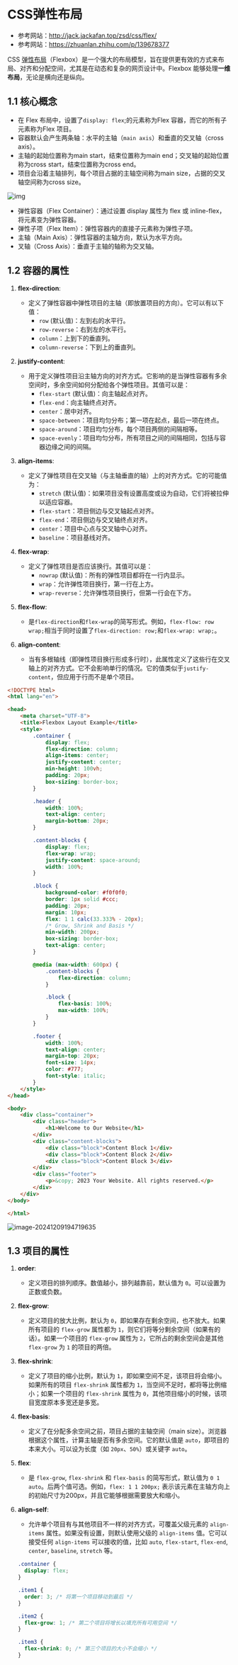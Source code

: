 # CSS弹性布局

- 参考网站：http://jack.jackafan.top/zsd/css/flex/
- 参考网站：https://zhuanlan.zhihu.com/p/139678377

CSS [弹性布局](https://so.csdn.net/so/search?q=弹性布局&spm=1001.2101.3001.7020)（Flexbox）是一个强大的布局模型，旨在提供更有效的方式来布局、对齐和分配空间，尤其是在动态和复杂的网页设计中。Flexbox 能够处理**一维布局**，无论是横向还是纵向。

## 1.1 核心概念

- 在 Flex 布局中，设置了`display: flex`;的元素称为Flex 容器，而它的所有子元素称为Flex 项目。
- 容器默认会产生两条轴：水平的主轴（`main axis`）和垂直的交叉轴（cross axis）。
- 主轴的起始位置称为main start，结束位置称为main end；交叉轴的起始位置称为cross start，结束位置称为cross end。
- 项目会沿着主轴排列，每个项目占据的主轴空间称为main size，占据的交叉轴空间称为cross size。

![img](images/101e57c50ff90ab857c7048fdf6e2422.jpeg)

- 弹性容器（Flex Container）：通过设置 display 属性为 flex 或 inline-flex，将元素变为弹性容器。
- 弹性子项（Flex Item）：弹性容器内的直接子元素称为弹性子项。
- 主轴（Main Axis）：弹性容器的主轴方向，默认为水平方向。
- 叉轴（Cross Axis）：垂直于主轴的轴称为交叉轴。

## 1.2 容器的属性

1. **flex-direction**:
   - 定义了弹性容器中弹性项目的主轴（即放置项目的方向）。它可以有以下值：
     - `row` (默认值)：左到右的水平行。
     - `row-reverse`：右到左的水平行。
     - `column`：上到下的垂直列。
     - `column-reverse`：下到上的垂直列。

1. **justify-content**:
   - 用于定义弹性项目沿主轴方向的对齐方式。它影响的是当弹性容器有多余空间时，多余空间如何分配给各个弹性项目。其值可以是：
     - `flex-start` (默认值)：向主轴起点对齐。
     - `flex-end`：向主轴终点对齐。
     - `center`：居中对齐。
     - `space-between`：项目均匀分布；第一项在起点，最后一项在终点。
     - `space-around`：项目均匀分布，每个项目两侧的间隔相等。
     - `space-evenly`：项目均匀分布，所有项目之间的间隔相同，包括与容器边缘之间的间隔。
2. **align-items**:
   - 定义了弹性项目在交叉轴（与主轴垂直的轴）上的对齐方式。它的可能值为：
     - `stretch` (默认值)：如果项目没有设置高度或设为自动，它们将被拉伸以适应容器。
     - `flex-start`：项目侧边与交叉轴起点对齐。
     - `flex-end`：项目侧边与交叉轴终点对齐。
     - `center`：项目中心点与交叉轴中心对齐。
     - `baseline`：项目基线对齐。
3. **flex-wrap**:
   - 定义了弹性项目是否应该换行。其值可以是：
     - `nowrap` (默认值)：所有的弹性项目都将在一行内显示。
     - `wrap`：允许弹性项目换行，第一行在上方。
     - `wrap-reverse`：允许弹性项目换行，但第一行会在下方。
4. **flex-flow**:
   - 是`flex-direction`和`flex-wrap`的简写形式。例如，`flex-flow: row wrap;`相当于同时设置了`flex-direction: row;`和`flex-wrap: wrap;`。
5. **align-content**:
   - 当有多根轴线（即弹性项目换行形成多行时），此属性定义了这些行在交叉轴上的对齐方式。它不会影响单行的情况。它的值类似于`justify-content`，但应用于行而不是单个项目。

```html
<!DOCTYPE html>
<html lang="en">

<head>
    <meta charset="UTF-8">
    <title>Flexbox Layout Example</title>
    <style>
        .container {
            display: flex;
            flex-direction: column;
            align-items: center;
            justify-content: center;
            min-height: 100vh;
            padding: 20px;
            box-sizing: border-box;
        }

        .header {
            width: 100%;
            text-align: center;
            margin-bottom: 20px;
        }

        .content-blocks {
            display: flex;
            flex-wrap: wrap;
            justify-content: space-around;
            width: 100%;
        }

        .block {
            background-color: #f0f0f0;
            border: 1px solid #ccc;
            padding: 20px;
            margin: 10px;
            flex: 1 1 calc(33.333% - 20px);
            /* Grow, Shrink and Basis */
            min-width: 200px;
            box-sizing: border-box;
            text-align: center;
        }

        @media (max-width: 600px) {
            .content-blocks {
                flex-direction: column;
            }

            .block {
                flex-basis: 100%;
                max-width: 100%;
            }
        }

        .footer {
            width: 100%;
            text-align: center;
            margin-top: 20px;
            font-size: 14px;
            color: #777;
            font-style: italic;
        }
    </style>
</head>

<body>
    <div class="container">
        <div class="header">
            <h1>Welcome to Our Website</h1>
        </div>
        <div class="content-blocks">
            <div class="block">Content Block 1</div>
            <div class="block">Content Block 2</div>
            <div class="block">Content Block 3</div>
        </div>
        <div class="footer">
            <p>&copy; 2023 Your Website. All rights reserved.</p>
        </div>
    </div>
</body>

</html>
```

![image-20241209194719635](images/image-20241209194719635.png)

## 1.3 项目的属性

1. **order**:

   - 定义项目的排列顺序。数值越小，排列越靠前，默认值为 `0`。可以设置为正数或负数。

2. **flex-grow**:

   - 定义项目的放大比例，默认为 `0`，即如果存在剩余空间，也不放大。如果所有项目的 `flex-grow` 属性都为 `1`，则它们将等分剩余空间（如果有的话）。如果一个项目的 `flex-grow` 属性为 `2`，它所占的剩余空间会是其他 `flex-grow` 为 `1` 的项目的两倍。

3. **flex-shrink**:

   - 定义了项目的缩小比例，默认为 `1`，即如果空间不足，该项目将会缩小。如果所有的项目 `flex-shrink` 属性都为 `1`，当空间不足时，都将等比例缩小；如果一个项目的 `flex-shrink` 属性为 `0`，其他项目缩小的时候，该项目宽度原本多宽还是多宽。

4. **flex-basis**:

   - 定义了在分配多余空间之前，项目占据的主轴空间（main size）。浏览器根据这个属性，计算主轴是否有多余空间。它的默认值是 `auto`，即项目的本来大小。可以设为长度（如 `20px`、`50%`）或关键字 `auto`。

5. **flex**:

   - 是 `flex-grow`, `flex-shrink` 和 `flex-basis` 的简写形式，默认值为 `0 1 auto`。后两个值可选。例如，`flex: 1 1 200px;` 表示该元素在主轴方向上的初始尺寸为200px，并且它能够根据需要放大和缩小。

6. **align-self**:

   - 允许单个项目有与其他项目不一样的对齐方式，可覆盖父级元素的 `align-items` 属性。如果没有设置，则默认使用父级的 `align-items` 值。它可以接受任何 `align-items` 可以接收的值，比如 `auto`, `flex-start`, `flex-end`, `center`, `baseline`, `stretch` 等。

   ```css
   .container {
     display: flex;
   }
   
   .item1 {
     order: 3; /* 将第一个项目移动到最后 */
   }
   
   .item2 {
     flex-grow: 1; /* 第二个项目将增长以填充所有可用空间 */
   }
   
   .item3 {
     flex-shrink: 0; /* 第三个项目的大小不会缩小 */
   }
   ```

   